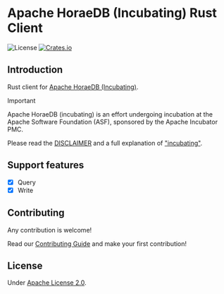 # Apache HoraeDB (Incubating) Rust Client

![License](https://img.shields.io/badge/license-Apache--2.0-green.svg)
[![Crates.io](https://img.shields.io/crates/v/horaedb-client.svg)](https://crates.io/crates/horaedb-client)

## Introduction

Rust client for [Apache HoraeDB (Incubating)](https://github.com/apache/horaedb).

> [!IMPORTANT]
> Apache HoraeDB (incubating) is an effort undergoing incubation at the Apache
> Software Foundation (ASF), sponsored by the Apache Incubator PMC.
>
> Please read the [DISCLAIMER](DISCLAIMER) and a full explanation of ["incubating"](https://incubator.apache.org/policy/incubation.html).

## Support features

- [x] Query
- [x] Write

## Contributing

Any contribution is welcome!

Read our [Contributing Guide](https://github.com/apache/horaedb/blob/main/CONTRIBUTING.md) and make your first contribution!

## License

Under [Apache License 2.0](LICENSE).
